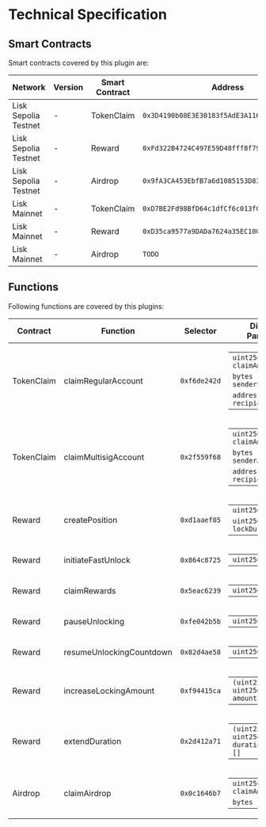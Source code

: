 # Technical Specification

## Smart Contracts

Smart contracts covered by this plugin are:

| Network              | Version | Smart Contract | Address                                      |
| -------------------- | ------- | -------------- | -------------------------------------------- |
| Lisk Sepolia Testnet | -       | TokenClaim     | `0x3D4190b08E3E30183f5AdE3A116f2534Ee3a4f94` |
| Lisk Sepolia Testnet | -       | Reward         | `0xFd322B4724C497E59D48fff8f79c16b4D48837f5` |
| Lisk Sepolia Testnet | -       | Airdrop        | `0x9fA3CA453EbfB7a6d1085153D83a2988eE822BD0`   |
| Lisk Mainnet         | -       | TokenClaim     | `0xD7BE2Fd98BfD64c1dfCf6c013fC593eF09219994` |
| Lisk Mainnet         | -       | Reward         | `0xD35ca9577a9DADa7624a35EC10C2F55031f0Ab1f` |
| Lisk Mainnet         | -       | Airdrop        | `TODO`   |

## Functions

Following functions are covered by this plugins:

| Contract   | Function                 | Selector     | Displayed Parameters                                                                                                                                                                              |
| ---------- | ------------------------ | ------------ | ------------------------------------------------------------------------------------------------------------------------------------------------------------------------------------------------- |
| TokenClaim | claimRegularAccount      | `0xf6de242d` | <table> <tbody> <tr><td><code>uint256 claimAmount</code></td></tr> <tr><td><code>bytes senderPublicKey</code></td></tr> <tr><td><code>address recipientAddress</code></td></tr> </tbody> </table> |
| TokenClaim | claimMultisigAccount     | `0x2f559f68` | <table> <tbody> <tr><td><code>uint256 claimAmount</code></td></tr> <tr><td><code>bytes senderAddress</code></td></tr> <tr><td><code>address recipientAddress</code></td></tr> </tbody> </table>   |
| Reward     | createPosition           | `0xd1aaef05` | <table> <tbody> <tr><td><code>uint256 lockAmount</code></td></tr> <tr><td><code>uint256 lockDuration</code></td></tr> </tbody> </table>                                                           |
| Reward     | initiateFastUnlock       | `0x864c8725` | <table> <tbody> <tr><td><code>uint256[] lockIDs</code></td></tr> </tbody> </table>                                                                                                                |
| Reward     | claimRewards             | `0x5eac6239` | <table> <tbody> <tr><td><code>uint256[] lockIDs</code></td></tr> </tbody> </table>                                                                                                                |
| Reward     | pauseUnlocking           | `0xfe042b5b` | <table> <tbody> <tr><td><code>uint256[] lockIDs</code></td></tr> </tbody> </table>                                                                                                                |
| Reward     | resumeUnlockingCountdown | `0x82d4ae58` | <table> <tbody> <tr><td><code>uint256[] lockIDs</code></td></tr> </tbody> </table>                                                                                                                |
| Reward     | increaseLockingAmount    | `0xf94415ca` | <table> <tbody> <tr><td><code>(uint256 lockID, uint256 amountIncrease)[]</code></td></tr> </tbody> </table>                                                                                       |
| Reward     | extendDuration           | `0x2d412a71` | <table> <tbody> <tr><td><code>(uint256 lockID, uint256 durationExtension)[]</code></td></tr> </tbody> </table>                                                                                    |
| Airdrop    | claimAirdrop             | `0x0c1646b7` | <table> <tbody> <tr><td><code>uint256 claimAmount</code></td></tr> <tr><td><code>bytes liskAddress</code></td></tr> </tbody> </table>                                                             |
